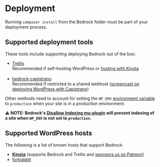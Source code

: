 # Deployment

Running `composer install` from the Bedrock folder must be part of your deployment process.

## Supported deployment tools

These tools include supporting deploying Bedrock out of the box:

- [Trellis](https://roots.io/trellis/)<br> Recommended if self-hosting WordPress or [hosting with Kinsta](https://kinsta.com/?kaid=OFDHAJIXUDIV)<br><br>
- [bedrock-capistrano](https://github.com/roots/bedrock-capistrano)<br> Recommended if restricted to a shared webhost ([screencast on deploying WordPress with Capistrano](https://roots.io/screencasts/deploying-wordpress-with-capistrano/))

Other methods need to account for setting the `WP_ENV` [environment variable](https://roots.io/bedrock/docs/environment-variables/) to `production` when your site is in a production environment.

⚠️ **NOTE: Bedrock's [Disallow Indexing mu-plugin](https://github.com/roots/bedrock/blob/master/web/app/mu-plugins/disallow-indexing.php) will prevent indexing of a site when `WP_ENV` is not set to `production`.**

## Supported WordPress hosts

The following is a list of known hosts that support Bedrock:

- [**Kinsta**](https://roots.io/guides/deploying-to-kinsta-with-trellis/) (supports Bedrock and Trellis and  [sponsors us on Patreon](https://patreon.com/rootsdev))
- [fortrabbit](https://help.fortrabbit.com/install-wordpress-4-pro#toc-install)
